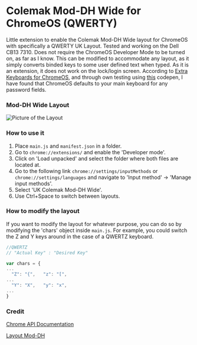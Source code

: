 # Colemak Mod-DH Wide for ChromeOS (QWERTY)

Little extension to enable the Colemak Mod-DH Wide layout for ChromeOS with specifically a QWERTY UK Layout. Tested and working on the Dell CB13 7310. Does not require the ChromeOS Developer Mode to be turned on, as far as I know. This can be modified to accommodate any layout, as it simply converts binded keys to some user defined text when typed. As it is an extension, it does not work on the lock/login screen. According to [Extra Keyboards for ChromeOS](https://github.com/google/extra-keyboards-for-chrome-os), and through own testing using [this](https://codepen.io/Sohail05/pen/yOpeBm) codepen, I have found that ChromeOS defaults to your main keyboard for any password fields.


### Mod-DH Wide Layout

![Picture of the Layout](https://colemakmods.github.io/mod-dh/gfx/mod_dh_keyb_iso_wide.png)


### How to use it

1. Place `main.js` and `manifest.json` in a folder. 
2. Go to `chrome://extensions/` and enable the 'Developer mode'.
3. Click on 'Load unpacked' and select the folder where both files are located at.
4. Go to the following link `chrome://settings/inputMethods` or `chrome://settings/languages` and navigate to 'Input method' -> 'Manage input methods'.
5. Select 'UK Colemak Mod-DH Wide'. 
6. Use Ctrl+Space to switch between layouts.


### How to modify the layout

If you want to modify the layout for whatever purpose, you can do so by modifying the 'chars' object inside `main.js`. For example, you could switch the Z and Y keys around in the case of a QWERTZ keyboard.

```javascript
//QWERTZ
// "Actual Key" : "Desired Key"

var chars = {
...
  "Z": "{",   "z": "[",
...
  "Y": "X",   "y": "x",
...
}
```

### Credit

[Chrome API Documentation](https://developer.chrome.com/extensions/input_ime)

[Layout Mod-DH](https://colemakmods.github.io/mod-dh/keyboards.html)
